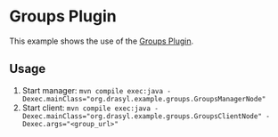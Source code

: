 # Groups Plugin

This example shows the use of the [Groups Plugin](https://docs.drasyl.org/plugins/groups/).

## Usage

1. Start
   manager: `mvn compile exec:java -Dexec.mainClass="org.drasyl.example.groups.GroupsManagerNode"`
1. Start
   client: `mvn compile exec:java -Dexec.mainClass="org.drasyl.example.groups.GroupsClientNode" -Dexec.args="<group_url>"`
